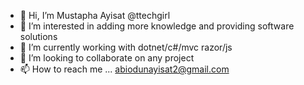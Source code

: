 - 👋 Hi, I’m Mustapha Ayisat @ttechgirl
- 👀 I’m interested in adding more knowledge and providing software solutions
- 🌱 I’m currently working with dotnet/c#/mvc razor/js
- 💞️ I’m looking to collaborate on any project 
- 📫 How to reach me ... abiodunayisat2@gmail.com

<!---
ttechgirl/ttechgirl is a ✨ special ✨ repository because its `README.md` (this file) appears on your GitHub profile.
You can click the Preview link to take a look at your changes.
--->
